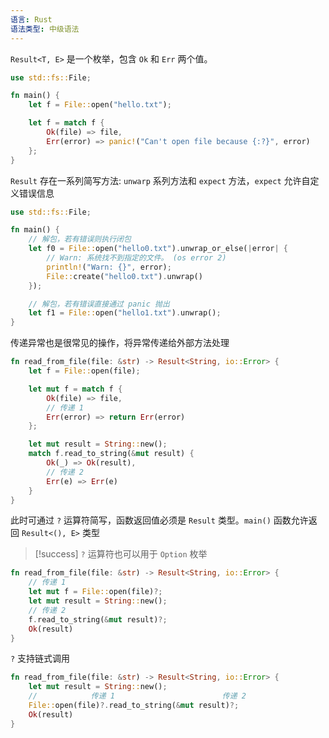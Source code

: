 ```yaml
---
语言: Rust
语法类型: 中级语法
---
```

`Result<T, E>` 是一个枚举，包含 `Ok` 和 `Err` 两个值。

```rust
use std::fs::File;

fn main() {
    let f = File::open("hello.txt");

    let f = match f {
        Ok(file) => file,
        Err(error) => panic!("Can't open file because {:?}", error)
    };
}
```

`Result` 存在一系列简写方法: `unwarp` 系列方法和 `expect` 方法，`expect` 允许自定义错误信息

```rust
use std::fs::File;

fn main() {
    // 解包，若有错误则执行闭包
    let f0 = File::open("hello0.txt").unwrap_or_else(|error| {
        // Warn: 系统找不到指定的文件。 (os error 2)
        println!("Warn: {}", error);
        File::create("hello0.txt").unwrap()
    });

    // 解包，若有错误直接通过 panic 抛出
    let f1 = File::open("hello1.txt").unwrap();
}
```

传递异常也是很常见的操作，将异常传递给外部方法处理

```rust
fn read_from_file(file: &str) -> Result<String, io::Error> {
    let f = File::open(file);

    let mut f = match f {
        Ok(file) => file,
        // 传递 1
        Err(error) => return Err(error)
    };

    let mut result = String::new();
    match f.read_to_string(&mut result) {
        Ok(_) => Ok(result),
        // 传递 2
        Err(e) => Err(e)
    }
}
```

此时可通过 `?` 运算符简写，函数返回值必须是 `Result` 类型。`main()`  函数允许返回 `Result<(), E>` 类型

> [!success] `?` 运算符也可以用于 `Option`  枚举

```rust
fn read_from_file(file: &str) -> Result<String, io::Error> {
    // 传递 1
    let mut f = File::open(file)?;
    let mut result = String::new();
    // 传递 2
    f.read_to_string(&mut result)?;
    Ok(result)
}
```

`?` 支持链式调用

```rust
fn read_from_file(file: &str) -> Result<String, io::Error> {
    let mut result = String::new();
    //            传递 1                        传递 2
    File::open(file)?.read_to_string(&mut result)?;
    Ok(result)
}
```